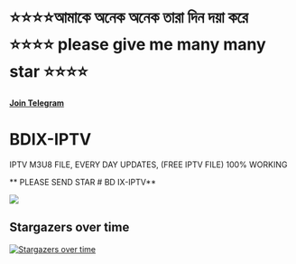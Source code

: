 <h1> ⭐⭐⭐⭐আমাকে অনেক অনেক তারা দিন দয়া করে ⭐⭐⭐⭐ please give me many many star ⭐⭐⭐⭐ </h1>



**********<a target="_blank" href="https://t.me/bdixiptvm3u8/">Join Telegram</a>**********

# BDIX-IPTV
IPTV M3U8 FILE, EVERY DAY UPDATES, (FREE IPTV FILE) 100% WORKING


** PLEASE SEND STAR # BD IX-IPTV**


<img src="https://hits.seeyoufarm.com/api/count/incr/badge.svg?url=https%3A%2F%2Fgithub.com%2Fsohag1192%2FBDIX-IPTV&count_bg=%2379C83D&title_bg=%23555555&icon=&icon_color=%23E7E7E7&title=hits&edge_flat=false"/>



## Stargazers over time
[![Stargazers over time](https://starchart.cc/sohag1192/BDIX-IPTV.svg?variant=adaptive)](https://starchart.cc/sohag1192/BDIX-IPTV)


